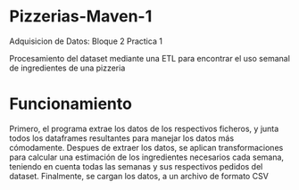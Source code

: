 # Pizzerias-Maven-1
Adquisicion de Datos:    Bloque 2 Practica 1

Procesamiento del dataset mediante una ETL para encontrar el uso semanal de ingredientes de una pizzeria

# Funcionamiento
Primero, el programa extrae los datos de los respectivos ficheros, y junta todos los dataframes resultantes para manejar los datos más cómodamente.
Despues de extraer los datos, se aplican transformaciones para calcular una estimación de los ingredientes necesarios cada semana, teniendo en cuenta
todas las semanas y sus respectivos pedidos del dataset.
Finalmente, se cargan los datos, a un archivo de formato CSV
